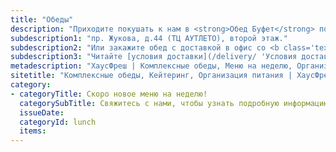 ```yaml
---
title: "Обеды"
description: "Приходите покушать к нам в <strong>Обед Буфет</strong> по адресу"
subdescription1: "пр. Жукова, д.44 (ТЦ АУТЛЕТО), второй этаж."
subdescription2: "Или закажите обед с доставкой в офис со <b class='text-primary'>скидкой</b>!"
subdescription3: "Читайте [условия доставки](/delivery/ 'Условия доставки | ХаусФреш')"
metadescription: "ХаусФреш | Комплексные обеды, Меню на неделю, Организация питания на предприятиях, Организация питания на выездных мероприятиях | Минск, Беларусь"
sitetitle: "Комплексные обеды, Кейтеринг, Организация питания | ХаусФреш"
category:
- categoryTitle: Скоро новое меню на неделю!
  categorySubTitle: Свяжитесь с нами, чтобы узнать подробную информацию.  
  issueDate: 
  categoryId: lunch  
  items:
---
```



